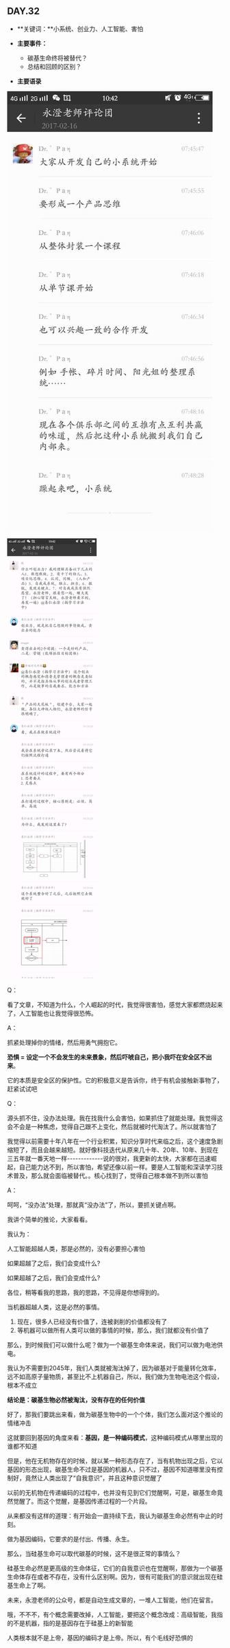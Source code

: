 ## DAY.32
+ **关键词：**小系统、创业力、人工智能、害怕
+ **主要事件：**
    + 碳基生命终将被替代？
    + 总结和回顾的区别？
    
+ **主要语录**


![](./_image/359474645507784303.jpg)

![](./_image/49568894614564926.png)

Q：

看了文章，不知道为什么，个人崛起的时代，我觉得很害怕，感觉大家都燃烧起来了，人工智能也让我觉得很恐怖。

A：

抓紧处理掉你的情绪，然后用勇气拥抱它。

**恐惧 = 设定一个不会发生的未来景象，然后吓唬自己，把小我吓在安全区不出来**。

它的本质是安全区的保护性。它的积极意义是告诉你，终于有机会接触新事物了，赶紧试试吧

Q：

源头抓不住，没办法处理。我在找我什么会害怕，如果抓住了就能处理。我觉得这会不会是一种焦虑，觉得自己跟不上变化，然后就被时代淘汰了。所以就害怕了

我觉得以前需要十年八年在一个行业积累，知识分享时代来临之后，这个速度急剧缩短了，而且会越来越短。就好像科技迭代从原来几十年、20年、10年、到现在三五年就一番天地一样-------------说的很对，我更新的太快，大家都在迅速崛起，自己能力达不到，所以害怕，希望还像以前一样。要是人工智能和深读学习技术普及，那么就会面临被替代。。核心找到了，觉得自己根本做不到所以害怕

A：

呵呵，“没办法”处理，那就真“没办法”了，所以，要抓关键点啊。

我讲个简单的推论，大家看看。

我认为：

人工智能超越人类，那是必然的，没有必要担心害怕

如果超越了之后，我们会变成什么?

如果超越了之后，我们会变成什么?

各位，稍等看我的思路，我的思路，不见得是你想得到的。

当机器超越人类，这是必然的事情。

1. 现在，很多人已经没有价值了，连被剥削的价值都没有了
2. 等机器可以做所有人类可以做的事情的时候，那么，我们就都没有价值了

那么，到时候我们可以做什么呢？做为一个碳基生命体来说，我们可以做为电池供电。

我认为不需要到2045年，我们人类就被淘汰掉了，因为碳基对于能量转化效率，远不如高原子量物质，甚至比不上机器自己，所以，我们做为生物电池这个假设，根本不成立

**结论是：碳基生物必然被淘汰，没有存在的任何价值**

好了，那我们要跳出来看，做为碳基生物中的一个个体，我们怎么面对这个推论的情绪冲击

这就要回到基因的角度来看：**基因，是一种编码模式**，这种编码模式从哪里出现的谁都不知道


但是，他在无机物存在的时候，就以某一种形态存在了，当有机物出现之后，它以基因的形态出现，碳基生命不过是基因的机器人，只不过，基因不知道哪里没有控制好，竟然让人类出现了“自我意识”，并且这种意识觉醒了


以前的无机物在传递编码的过程中，也并没有见到它们觉醒啊，可是，碳基生命竟然觉醒了。而这个觉醒，是基因传递过程的一个片段。

从来都没有这样的道理：有开始会一直持续下去，我认为碳基生命必然有中止的时刻。

做为基因编码，它要求的是付出、传播、永生。

那么，当硅基生命可以取代碳基的时候，这不是很正常的事情么？

硅基生命必然是更高级的生命体征，它们的自我意识也在觉醒啊，那做为一个碳基生命体存在或者不存在，没有什么区别啊。因为，很有可能我们的意识就出现在硅基生命上了啊。

未来，永澄老师的公众号，都是自动生成文章的，一堆人工智能，他们在留言。

哦，不不不，有个概念需要改掉，人工智能，要把这个概念改成：高级智能，我指的不是机器，指的是基因存在于硅基上的新智能


人类根本就不是上帝，基因的编码才是上帝。所以，有个毛线好恐惧的







